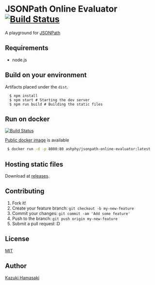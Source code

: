 # JSONPath Online Evaluator [![Build Status](https://travis-ci.org/ashphy/jsonpath-online-evaluator.svg?branch=master)](https://travis-ci.org/ashphy/jsonpath-online-evaluator)
A playground for [JSONPath](http://goessner.net/articles/JsonPath/)

## Requirements
- node.js

## Build on your environment
Artifacts placed under the `dist`.

```
  $ npm install
  $ npm start # Starting the dev server
  $ npm run build # Building the static files
```

## Run on docker

[![Build Status](https://img.shields.io/docker/cloud/build/ashphy/jsonpath-online-evaluator)](https://hub.docker.com/r/ashphy/jsonpath-online-evaluator)

[Public docker image](https://hub.docker.com/r/ashphy/jsonpath-online-evaluator) is available

```bash
 $ docker run -d -p 8080:80 ashphy/jsonpath-online-evaluator:latest
```

## Hosting static files

Download at [releases](https://github.com/ashphy/jsonpath-online-evaluator/releases).

## Contributing

1. Fork it!
2. Create your feature branch: `git checkout -b my-new-feature`
3. Commit your changes: `git commit -am 'Add some feature'`
4. Push to the branch: `git push origin my-new-feature`
5. Submit a pull request :D

## License
[MIT](http://opensource.org/licenses/MIT)

## Author
[Kazuki Hamasaki](http://ashphy.com)
